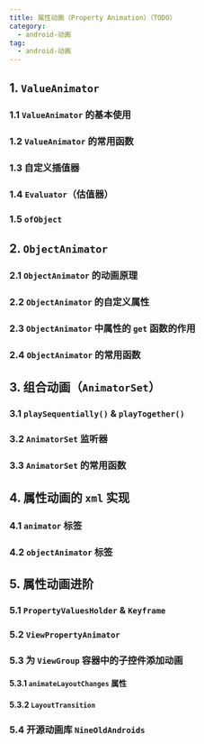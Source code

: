 ```yaml
---
title: 属性动画（Property Animation）（TODO）
category: 
  - android-动画
tag:
  - android-动画
---
```


## 1. `ValueAnimator`

### 1.1 `ValueAnimator` 的基本使用

### 1.2 `ValueAnimator` 的常用函数

### 1.3 自定义插值器

### 1.4 `Evaluator`（估值器）

### 1.5 `ofObject`

## 2. `ObjectAnimator`

### 2.1 `ObjectAnimator` 的动画原理

### 2.2 `ObjectAnimator` 的自定义属性

### 2.3 `ObjectAnimator` 中属性的 `get` 函数的作用

### 2.4 `ObjectAnimator` 的常用函数

## 3. 组合动画（`AnimatorSet`）

### 3.1 `playSequentially()` & `playTogether()`

### 3.2 `AnimatorSet` 监听器

### 3.3 `AnimatorSet` 的常用函数

## 4. 属性动画的 `xml` 实现

### 4.1 `animator` 标签

### 4.2 `objectAnimator` 标签

## 5. 属性动画进阶

### 5.1 `PropertyValuesHolder` & `Keyframe`

### 5.2 `ViewPropertyAnimator`

### 5.3 为 `ViewGroup` 容器中的子控件添加动画

#### 5.3.1 `animateLayoutChanges` 属性

#### 5.3.2 `LayoutTransition`

### 5.4 开源动画库 `NineOldAndroids`